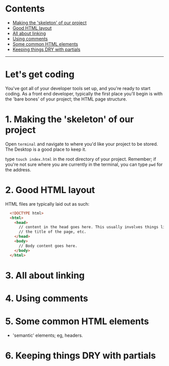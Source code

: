 # Contents

- <a href="#one">Making the 'skeleton' of our project</a>
- <a href="#two">Good HTML layout</a>
- <a href="#three">All about linking</a>
- <a href="#four">Using comments</a>
- <a href="#five">Some common HTML elements</a>
- <a href="#six">Keeping things DRY with partials</a>

---

# Let's get coding

You've got all of your developer tools set up, and you're ready to start coding. As a front end developer, typically the first place you'll begin is with the 'bare bones' of your project; the HTML page structure.

# <span id="one">1. Making the 'skeleton' of our project</span>

Open `terminal` and navigate to where you'd like your project to be stored. The Desktop is a good place to keep it. 

type `touch index.html` in the root directory of your project. Remember; if you're not sure where you are currently in the terminal, you can type `pwd` for the address.

# <span id="two">2. Good HTML layout</span>

HTML files are typically laid out as such:

```html
  <!DOCTYPE html>
  <html>
    <head>
      // content in the head goes here. This usually involves things like CSS / JavaScript links,
      // the title of the page, etc.
    </head>
    <body>
      // Body content goes here.
    </body>
  </html>
```

# <span id="three">3. All about linking</span>

# <span id="four">4. Using comments</span>

# <span id="five">5. Some common HTML elements</span>

- 'semantic' elements; eg, headers.

# <span id="six">6. Keeping things DRY with partials</span>
